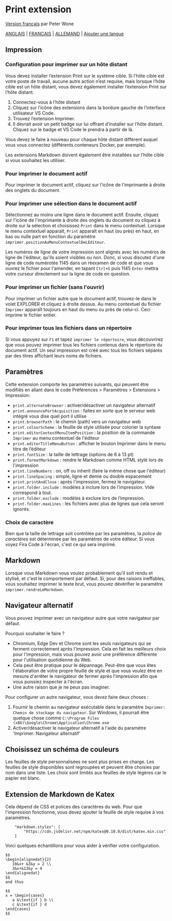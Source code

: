 # Print extension

[Version français](https://github.com/PeterWone/vsc-print) par Peter Wone

[ANGLAIS](manual.md) | [FRANCAIS](manual.fra.md) | [ALLEMAND](manual.deu.md) | [Ajouter une langue](how-to-add-a-language.fra.md)

## Impression

### Configuration pour imprimer sur un hôte distant

Vous devez installer l’extension Print sur le système cible. Si l’hôte cible est votre poste de travail, aucune autre action n’est requise, mais lorsque l’hôte cible est un hôte distant, vous devez également installer l’extension Print sur l’hôte distant. 

1. Connectez-vous à l’hôte distant
2. Cliquez sur l’icône des extensions dans la bordure gauche de l’interface utilisateur VS Code. 
3. Trouvez l’extension Imprimer. 
4. Il devrait avoir un petit badge sur lui offrant d’installer sur l’hôte distant. Cliquez sur le badge et VS Code le prendra à partir de là.

Vous devez le faire à nouveau pour chaque hôte distant différent auquel vous vous connectez (différents conteneurs Docker, par exemple).

Les extensions Markdown doivent également être installées sur l’hôte cible si vous souhaitez les utiliser.

### Pour imprimer le document actif

Pour imprimer le document actif, cliquez sur l'icône de l'imprimante à droite des onglets du document.

### Pour imprimer une sélection dans le document actif

Sélectionnez au moins une ligne dans le document actif. Ensuite, cliquez sur l'icône de l'imprimante à droite des onglets du document ou cliquez à droite sur la sélection et choisissez `Print` dans le menu contextuel. Lorsque le menu contextuel apparaît, `Print` apparaît en haut (ou près) en haut, en bas ou nulle part en fonction du paramètre `imprimer.positionAuMenuContextuelDeLEditeur`.

Les numéros de ligne de votre impression sont alignés avec les numéros de ligne de l'éditeur, qu'ils soient visibles ou non. Donc, si vous discutez d'une ligne de code numérotée 1145 dans un réexamen de code et que vous ouvrez le fichier pour l'amender, en tapant `Ctrl+G` puis 1145 `Enter` mettra votre curseur directement sur la ligne de code en question.

### Pour imprimer un fichier (sans l'ouvrir)

Pour imprimer un fichier autre que le document actif, trouvez-le dans le volet EXPLORER et cliquez à droite dessus. Au menu contextuel du fichier `Imprimer` apparaît toujours en haut du menu ou près de celui-ci. Ceci imprime le fichier entier.

### Pour imprimer tous les fichiers dans un répertoire
Si vous appuyez sur `F1` et tapez `imprimer le répertoire`, vous découvrirez que vous pouvez imprimer tous les fichiers contenus dans le répertoire du document actif. Un seul impression est créé avec tous les fichiers séparés par des titres affichant leurs noms de fichiers.

## Paramètres

Cette extension comporte les paramètres suivants, qui peuvent être modifiés en allant dans le code Préférences > Paramètres > Extensions > Impression:

* `print.alternateBrowser` : activer/désactiver un navigateur alternatif
* `print.announcePortAcquisition` : faites en sorte que le serveur web intégré vous dise quel port il utilise
* `print.browserPath` : le chemin (path) vers un navigateur web
* `print.colourScheme` : la feuille de style utilisée pour colorier la syntaxe
* `print.editorContextMenuItemPosition` : la position de la commande `Imprimer` au menu contextuel de l'éditeur
* `print.editorTitleMenuButton` : afficher le bouton Imprimer dans le menu titre de l’éditeur
* `print.fontSize` : la taille de lettrage (options de 6 à 13 pt)
* `print.formatMarkdown` : rendre le Markdown comme HTML stylé lors de l'impression
* `print.lineNumbers` : on, off ou inherit (faire la même chose que l'éditeur)
* `print.lineSpacing` : simple, ligne et demie ou double espacement
* `print.printAndClose` : après l'impression, fermez le navigateur.
* `print.folder.include` : modèles à inclure lors de l’impression. Vide correspond à tout.
* `print.folder.exclude` : modèles à exclure lors de l’impression.
* `print.folder.maxLines` : les fichiers avec plus de lignes que cela seront ignorés.

### Choix de caractère

Bien que la taille de lettrage soit contrôlée par les paramètres, la _police de caractères_ est déterminée par les paramètres de votre éditeur. Si vous voyez Fira Code à l'écran, c'est ce qui sera imprimé.

## Markdown

Lorsque vous Markdown vous voulez probablement qu'il soit rendu et stylisé, et c'est le comportement par défaut. Si, pour des raisons ineffables, vous souhaitez imprimer le texte brut, vous pouvez dévérifier le paramètre `imprimer.rendreLeMarkdown`.

## Navigateur alternatif

Vous pouvez imprimer avec un navigateur autre que votre navigateur par défaut.

Pourquoi souhaiter le faire ?

* Chromium, Edge Dev et Chrome sont les seuls navigateurs qui se ferment correctement après l'impression. Cela en fait les meilleurs choix pour l'impression, mais vous pouvez avoir une préférence différente pour l'utilisation quotidienne du Web.
* Cela peut être pratique pour le dépannage. Peut-être que vous êtes l'élaboration de votre propre feuille de style et que vous voulez être en mesure d'arrêter le navigateur de fermer après l'impression afin que vous puissiez inspecter à l'écran.
* Une autre raison que je ne peux pas imaginer.

Pour configurer un autre navigateur, vous devez faire deux choses :

1. Fournir le chemin au navigateur exécutable dans le paramètre `Imprimer: Chemin de stockage du navigateur`. Sur Windows, il pourrait être quelque chose comme `C:\Program Files (x86)\Google\Chrome\Application\Chrome.exe`
1. Activer/désactiver le navigateur alternatif à l'aide du paramètre 'Imprimer: Navigateur alternatif'

## Choisissez un schéma de couleurs

Les feuilles de style personnalisées ne sont plus prises en charge. Les feuilles de style disponibles sont regroupées et peuvent être choisies par nom dans une liste. Les choix sont limités aux feuilles de style légères car le papier est blanc.

## Extension de Markdown de Katex
Cela dépend de CSS et polices des caractères du web. Pour que l'impression fonctionne, vous devez ajouter la feuille de style requise à vos paramètres.

		"markdown.styles": [
			"https://cdn.jsdelivr.net/npm/katex@0.10.0/dist/katex.min.css"
		]

Voici quelques échantillons pour vous aider à vérifier votre configuration.

```
$$
\begin{alignedat}{2}
   10&x+ &3&y = 2 \\
   3&x+&13&y = 4
\end{alignedat}
$$
and thus

$$
x = \begin{cases}
   a &\text{if } b \\
   c &\text{if } d
\end{cases}
$$
```
